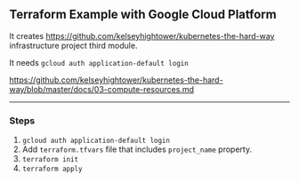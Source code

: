 ## Terraform Example with Google Cloud Platform

It creates https://github.com/kelseyhightower/kubernetes-the-hard-way infrastructure project third module.

It needs `gcloud auth application-default login`

https://github.com/kelseyhightower/kubernetes-the-hard-way/blob/master/docs/03-compute-resources.md

---
### Steps

1. `gcloud auth application-default login`
2. Add `terraform.tfvars` file that includes `project_name` property.
3. `terraform init`
4. `terraform apply`
